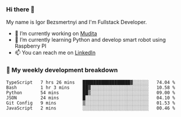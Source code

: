 ### Hi there 👋

My name is Igor Bezsmertnyi and I'm Fullstack Developer.

- 🔭 I’m currently working on [Mudita](https://mudita.com/)
- 🌱 I’m currently learning Python and develop smart robot using Raspberry PI
- 📫 You can reach me on [LinkedIn](https://www.linkedin.com/in/igor-bezsmertnyi-529522114/)

### 🧮 My weekly development breakdown
<!--START_SECTION:waka-->

```text
TypeScript   7 hrs 26 mins   ██████████████████▓░░░░░░   74.04 %
Bash         1 hr 3 mins     ██▓░░░░░░░░░░░░░░░░░░░░░░   10.58 %
Python       54 mins         ██▒░░░░░░░░░░░░░░░░░░░░░░   09.00 %
JSON         24 mins         █░░░░░░░░░░░░░░░░░░░░░░░░   04.10 %
Git Config   9 mins          ▒░░░░░░░░░░░░░░░░░░░░░░░░   01.53 %
JavaScript   2 mins          ░░░░░░░░░░░░░░░░░░░░░░░░░   00.46 %
```

<!--END_SECTION:waka-->

<!--
**igorbezsmertnyi/igorbezsmertnyi** is a ✨ _special_ ✨ repository because its `README.md` (this file) appears on your GitHub profile.

Here are some ideas to get you started:

- 🔭 I’m currently working on ...
- 🌱 I’m currently learning ...
- 👯 I’m looking to collaborate on ...
- 🤔 I’m looking for help with ...
- 💬 Ask me about ...
- 📫 How to reach me: ...
- 😄 Pronouns: ...
- ⚡ Fun fact: ...
-->

